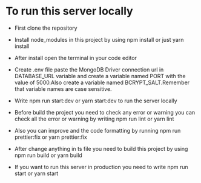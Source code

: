 # To run this server locally

- First clone the repository

- Install node_modules in this project by using npm install or just yarn install

- After install open the terminal in your code editor

* Create .env file paste the MongoDB Driver connection url in DATABASE_URL variable and create a variable named PORT with the value of 5000.Also create a variable named BCRYPT_SALT.Remember that variable names are case sensitive.

- Write npm run start:dev or yarn start:dev to run the server locally

- Before build the project you need to check any error or warning you can check all the error or warning by writing npm run lint or yarn lint

* Also you can improve and the code formatting by running npm run prettier:fix or yarn prettier:fix

- After change anything in ts file you need to build this project by using npm run build or yarn build

- If you want to run this server in production you need to write npm run start or yarn start
